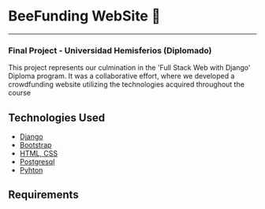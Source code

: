 # BeeFunding WebSite 🚀
<hr />

### Final Project - Universidad Hemisferios (Diplomado)

This project represents our culmination in the 'Full Stack Web with Django' Diploma program. It was a collaborative effort, where we developed a crowdfunding website utilizing the technologies acquired throughout the course

## Technologies Used

- [Django](https://www.djangoproject.com/)
- [Bootstrap](https://getbootstrap.com/)
- [HTML, CSS]([[https://getbootstrap.com/](https://developer.mozilla.org/es/docs/Web/CSS)](https://developer.mozilla.org/es/docs/Web/HTML))
- [Postgresql](https://www.postgresql.org/)
- [Pyhton](https://www.python.org/)

## Requirements

